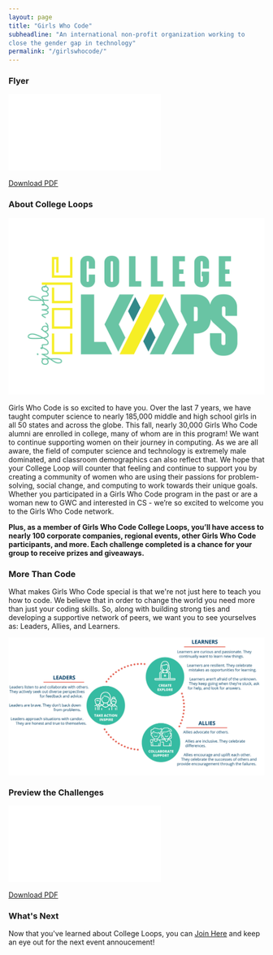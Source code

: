 ```yaml
---
layout: page
title: "Girls Who Code"
subheadline: "An international non-profit organization working to
close the gender gap in technology"
permalink: "/girlswhocode/"
---
```


### Flyer

<object data="../assets/docs/gwc-flyer.pdf" type="application/pdf" width="100%" height="400px">
    <embed src="../assets/docs/gwc-flyer.pdf">
        <p><a href="../assets/docs/gwc-flyer.pdf">Download PDF</a></p>
    </embed>
</object>



### About College Loops
<img src="../assets/docs/gwc-logo.png">

Girls Who Code is so excited to have you. Over the last 7 years, we have taught computer science to nearly 185,000 middle and high school girls in all 50 states and across the globe. This fall, nearly 30,000 Girls Who Code alumni are enrolled in college, many of whom are in this program! We want to continue supporting women on their journey in computing. As we are all aware, the field of computer science and technology is extremely male dominated, and classroom demographics can also reflect that. We hope that your College Loop will counter that feeling and continue to support you by creating a community of women who are using their passions for problem- solving, social change, and computing to work towards their unique goals. Whether you participated in a Girls Who Code program in the past or are a woman new to GWC and interested in CS - we’re so excited to welcome you to the Girls Who Code network.


<strong>Plus, as a member of Girls Who Code College Loops, you’ll have access to nearly 100 corporate companies, regional events, other Girls Who Code participants, and more. Each challenge completed is a chance for your group to receive prizes and giveaways.</strong>

### More Than Code

What makes Girls Who Code special is that we're not just here to teach you how to code. We believe that in order to change the world you need more than just your coding skills. So, along with building strong ties and developing a supportive network of peers, we want you to see yourselves as: Leaders, Allies, and Learners. 

<div class="row">
  <div class="columns"><img src="../assets/docs/gwc-morethancode.jpg"></div>
</div>


### Preview the Challenges

<object data="../assets/docs/gwc-challenges.pdf" type="application/pdf" width="100%" height="400px">
    <embed src="../assets/docs/gwc-challenges.pdf">
        <p><a href="../assets/docs/gwc-challenges.pdf">Download PDF</a></p>
    </embed>
</object>


### What's Next

Now that you've learned about College Loops, you can <a href="/join/">Join Here</a> and keep an eye out for the next event annoucement!



